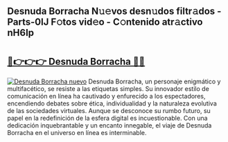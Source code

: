## Desnuda Borracha N𝚞𝚎vos desn𝚞dos filtr𝚊dos - Parts-0lJ F𝚘tos vid𝚎o - C𝚘ntenido atr𝚊ctivo nH6Ip

# <h2><a href="http://mbcnhmr.tromn.icu/?c=Desnuda+Borracha">🔗👉👉👉 Desnuda Borracha 🔗🔗</a></h2>

[![Desnuda Borracha nuevo](https://i.imgur.com/pEAQMta.gif)](http://mbcnhmr.tromn.icu/?c=Desnuda+Borracha)
Desnuda Borracha, un personaje enigmático y multifacético, se resiste a las etiquetas simples. Su innovador estilo de comunicación en línea ha cautivado y enfurecido a los espectadores, encendiendo debates sobre ética, individualidad y la naturaleza evolutiva de las sociedades virtuales. Aunque se desconoce su rumbo futuro, su papel en la redefinición de la esfera digital es incuestionable. Con una dedicación inquebrantable y un encanto innegable, el viaje de Desnuda Borracha en el universo en línea es interminable.
